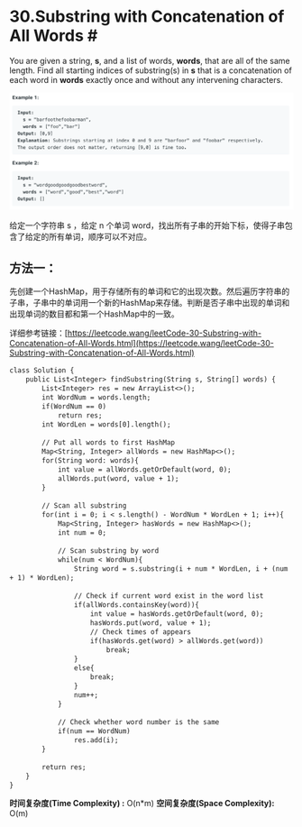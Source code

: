 # 30.Substring with Concatenation of All Words \#

You are given a string, **s**, and a list of words, **words**, that are all of the same length. Find all starting indices of substring\(s\) in **s** that is a concatenation of each word in **words** exactly once and without any intervening characters.

![](.gitbook/assets/image%20%2823%29.png)

给定一个字符串 s ，给定 n 个单词 word，找出所有子串的开始下标，使得子串包含了给定的所有单词，顺序可以不对应。

## 方法一：

先创建一个HashMap，用于存储所有的单词和它的出现次数。然后遍历字符串的子串，子串中的单词用一个新的HashMap来存储。判断是否子串中出现的单词和出现单词的数目都和第一个HashMap中的一致。

详细参考链接：[https://leetcode.wang/leetCode-30-Substring-with-Concatenation-of-All-Words.html](https://leetcode.wang/leetCode-30-Substring-with-Concatenation-of-All-Words.html)

```text
class Solution {
    public List<Integer> findSubstring(String s, String[] words) {
        List<Integer> res = new ArrayList<>();
        int WordNum = words.length;
        if(WordNum == 0)
            return res;
        int WordLen = words[0].length();
        
        // Put all words to first HashMap
        Map<String, Integer> allWords = new HashMap<>();
        for(String word: words){
            int value = allWords.getOrDefault(word, 0);
            allWords.put(word, value + 1);
        }
        
        // Scan all substring
        for(int i = 0; i < s.length() - WordNum * WordLen + 1; i++){
            Map<String, Integer> hasWords = new HashMap<>();
            int num = 0;
            
            // Scan substring by word
            while(num < WordNum){
                String word = s.substring(i + num * WordLen, i + (num + 1) * WordLen);
                
                // Check if current word exist in the word list
                if(allWords.containsKey(word)){
                    int value = hasWords.getOrDefault(word, 0);
                    hasWords.put(word, value + 1);
                    // Check times of appears
                    if(hasWords.get(word) > allWords.get(word))
                        break;
                }
                else{
                    break;
                }
                num++;
            }
            
            // Check whether word number is the same
            if(num == WordNum)
                res.add(i);
        }
        
        return res;
    }
}
```

**时间复杂度\(Time Complexity\) :** O\(n\*m\)          **空间复杂度\(Space Complexity\):** O\(m\)


